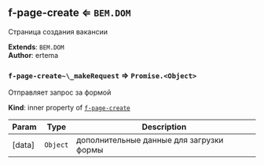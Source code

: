 <a name="module_f-page-create"></a>

## f-page-create ⇐ <code>BEM.DOM</code>
Страница создания вакансии

**Extends**: <code>BEM.DOM</code>  
**Author**: ertema  
<a name="module_f-page-create.._makeRequest"></a>

### `f-page-create~\_makeRequest` ⇒ <code>Promise.&lt;Object&gt;</code>
Отправляет запрос за формой

**Kind**: inner property of [<code>f-page-create</code>](#module_f-page-create)  

| Param | Type | Description |
| --- | --- | --- |
| [data] | <code>Object</code> | дополнительные данные для загрузки формы |

